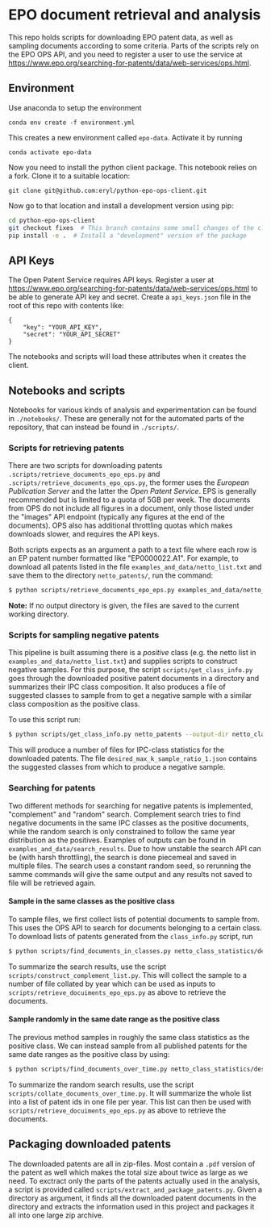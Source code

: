 # EPO document retrieval and analysis

This repo holds scripts for downloading EPO patent data, as well as sampling documents according to some criteria. Parts of the scripts rely on the EPO OPS API, and you need to register a user to use the service at https://www.epo.org/searching-for-patents/data/web-services/ops.html.

## Environment
Use anaconda to setup the environment

`conda env create -f environment.yml`

This creates a new environment called `epo-data`. Activate it by running

`conda activate epo-data`

Now you need to install the python client package. This notebook relies on a fork. Clone it to a suitable location:

`git clone git@github.com:eryl/python-epo-ops-client.git`

Now go to that location and install a development version using pip:

``` bash
cd python-epo-ops-client
git checkout fixes  # This branch contains some small changes of the client
pip install -e .  # Install a "development" version of the package
```

## API Keys
The Open Patent Service requires API keys. Register a user at https://www.epo.org/searching-for-patents/data/web-services/ops.html to be able to generate API key and secret. Create a `api_keys.json` file in the root of this repo with contents like:

```
{
	"key": "YOUR_API_KEY",
	"secret": "YOUR_API_SECRET"
}
```

The notebooks and scripts will load these attributes when it creates the client. 

## Notebooks and scripts

Notebooks for various kinds of analysis and experimentation can be found in `./notebooks/`. These are generally not for the automated parts of the repository, that can instead be found in `./scripts/`.

### Scripts for retrieving patents
There are two scripts for downloading patents `.scripts/retrieve_documents_epo_eps.py` and `.scripts/retrieve_documents_epo_ops.py`, the former uses the _European Publication Server_ and the latter the _Open Patent Service_. EPS is generally recommended but is limited to a quota of 5GB per week. The documents from OPS do not include all figures in a document, only those listed under the "images" API endpoint (typically any figures at the end of the documents). OPS also has additional throttling quotas which makes downloads slower, and requires the API keys.

Both scripts expects as an argument a path to a text file where each row is an EP patent number formatted like "EP0000022.A1". For example, to download all patents listed in the file `examples_and_data/netto_list.txt` and save them to the directory `netto_patents/`, run the command:

```bash
$ python scripts/retrieve_documents_epo_eps.py examples_and_data/netto_list.txt --output-dir netto_patents
```

**Note:** If no output directory is given, the files are saved to the current working directory.

### Scripts for sampling negative patents
This pipeline is built assuming there is a _positive_ class (e.g. the netto list in `examples_and_data/netto_list.txt`) and supplies scripts to construct negative samples. For this purpose, the script `scripts/get_class_info.py` goes through the downloaded positive patent documents in a directory and summarizes their IPC class composition. It also produces a file of suggested classes to sample from to get a negative sample with a similar class composition as the positive class.

To use this script run:

```bash
$ python scripts/get_class_info.py netto_patents --output-dir netto_class_statistics
```
This will produce a number of files for IPC-class statistics for the downloaded patents. The file `desired_max_k_sample_ratio_1.json` contains the suggested classes from which to produce a negative sample.

### Searching for patents
Two different methods for searching for negative patents is implemented, "complement" and "random" search. Complement search tries to find negative documents in the same IPC classes as the positive documents, while the random search is only constrained to follow the same year distribution as the positives. Examples of outputs can be found in `examples_and_data/search_results`. Due to how unstable the search API can be (with harsh throttling), the search is done piecemeal and saved in multiple files. The search uses a constant random seed, so rerunning the samme commands will give the same output and any results not saved to file will be retrieved again.

#### Sample in the same classes as the positive class

To sample files, we first collect lists of potential documents to sample from. This uses the OPS API to search for documents belonging to a certain class. To download lists of patents generated from the `class_info.py` script, run

```bash
$ python scripts/find_documents_in_classes.py netto_class_statistics/desired_max_k_sample_ratio_1.json --output-dir complement_document_lists
```
To  summarize the search results, use the script `scripts/construct_complement_list.py`. This will collect the sample to a number of file collated by year which can be used as inputs to `scripts/retrieve_docuiments_epo_eps.py` as above to retrieve the documents.

#### Sample randomly in the same date range as the positive class
The previous method samples in roughly the same class statistics as the positive class. We can instead sample from all published patents for the same date ranges as the positive class by using:

```bash
$ python scripts/find_documents_over_time.py netto_class_statistics/desired_max_k_sample_ratio_1.json --output-dir random_document_lists
```

To summarize the random search results, use the script `scripts/collate_documents_over_time.py`. It will summarize the whole list into a list of patent ids in one file per year. This list can then be used with `scripts/retrieve_docuiments_epo_eps.py` as above to retrieve the documents.

## Packaging downloaded patents
The downloaded patents are all in zip-files. Most contain a `.pdf` version of the patent as well which makes the total size about twice as large as we need. To exctract only the parts of the patents actually used in the analysis, a script is provided called `scripts/extract_and_package_patents.py`. Given a directory as argument, it finds all the downloaded patent documents in the directory and extracts the information used in this project and packages it all into one large zip archive.



